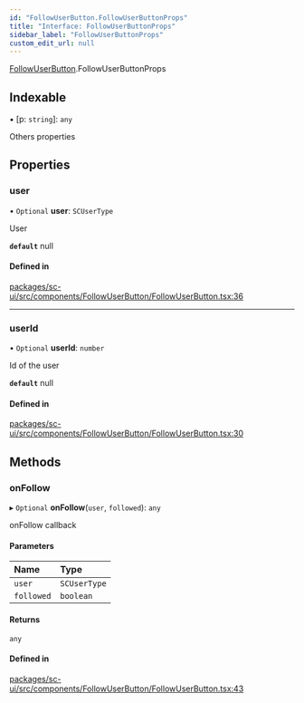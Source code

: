 ```yaml
---
id: "FollowUserButton.FollowUserButtonProps"
title: "Interface: FollowUserButtonProps"
sidebar_label: "FollowUserButtonProps"
custom_edit_url: null
---
```


[FollowUserButton](../modules/FollowUserButton.md).FollowUserButtonProps

## Indexable

▪ [p: `string`]: `any`

Others properties

## Properties

### user

• `Optional` **user**: `SCUserType`

User

**`default`** null

#### Defined in

[packages/sc-ui/src/components/FollowUserButton/FollowUserButton.tsx:36](https://github.com/selfcommunity/community-ui/blob/67100aa/packages/sc-ui/src/components/FollowUserButton/FollowUserButton.tsx#L36)

___

### userId

• `Optional` **userId**: `number`

Id of the user

**`default`** null

#### Defined in

[packages/sc-ui/src/components/FollowUserButton/FollowUserButton.tsx:30](https://github.com/selfcommunity/community-ui/blob/67100aa/packages/sc-ui/src/components/FollowUserButton/FollowUserButton.tsx#L30)

## Methods

### onFollow

▸ `Optional` **onFollow**(`user`, `followed`): `any`

onFollow callback

#### Parameters

| Name | Type |
| :------ | :------ |
| `user` | `SCUserType` |
| `followed` | `boolean` |

#### Returns

`any`

#### Defined in

[packages/sc-ui/src/components/FollowUserButton/FollowUserButton.tsx:43](https://github.com/selfcommunity/community-ui/blob/67100aa/packages/sc-ui/src/components/FollowUserButton/FollowUserButton.tsx#L43)
